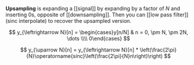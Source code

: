 **Upsampling** is expanding a [[signal]] by expanding by a factor of $N$ and inserting 0s, opposite of [[downsampling]]. Then you can [[low pass filter]] (sinc interpolate) to recover the upsampled version.

$$
y_{\leftrightarrow N}[n] = \begin{cases}y[n/N] & n = 0, \pm N, \pm 2N, \dots \\\\ 0\end{cases}
$$

$$
y_{\uparrow N}[n] = y_{\leftrightarrow N}[n] * \left(\frac{2\pi}{N}\operatorname{sinc}\left(\frac{2\pi}{N}n\right)\right)
$$
